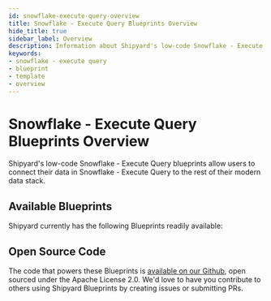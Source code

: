 ```yaml
---
id: snowflake-execute-query-overview
title: Snowflake - Execute Query Blueprints Overview
hide_title: true
sidebar_label: Overview
description: Information about Shipyard's low-code Snowflake - Execute Query templates.
keywords:
- snowflake - execute query
- blueprint
- template
- overview
---
```


# Snowflake - Execute Query Blueprints Overview

Shipyard's low-code Snowflake - Execute Query blueprints allow users to connect their data in Snowflake - Execute Query to the rest of their modern data stack.

## Available Blueprints
Shipyard currently has the following Blueprints readily available: 

## Open Source Code
The code that powers these Blueprints is [available on our Github](None), open sourced under the Apache License 2.0. We'd love to have you contribute to others using Shipyard Blueprints by creating issues or submitting PRs.
